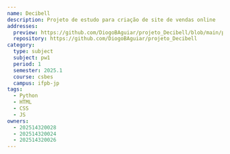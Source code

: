 ```yaml
---
name: Decibell
description: Projeto de estudo para criação de site de vendas online
addresses:
  preview: https://github.com/DiogoBAguiar/projeto_Decibell/blob/main/projeto_decibell.png?raw=true
  repository: https://github.com/DiogoBAguiar/projeto_Decibell
category:
  type: subject
  subject: pw1
  period: 1
  semester: 2025.1
  course: csbes
  campus: ifpb-jp
tags:
  - Python
  - HTML
  - CSS
  - JS
owners:
  - 202514320028
  - 202514320024
  - 202514320026
---
```

